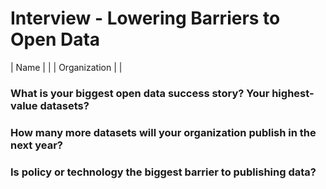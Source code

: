 # Interview - Lowering Barriers to Open Data

| Name    |                              |
| Organization |                          |

### What is your biggest open data success story? Your highest-value datasets?

### How many more datasets will your organization publish in the next year?

### Is policy or technology the biggest barrier to publishing data?